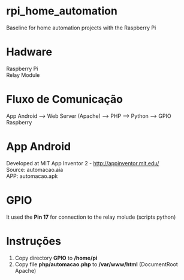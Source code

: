 # rpi_home_automation
Baseline for home automation projects with the Raspberry Pi
# Hadware
Raspberry Pi</br>
Relay Module
# Fluxo de Comunicação
App Android --> Web Server (Apache) --> PHP --> Python --> GPIO Raspberry
# App Android
Developed at MIT App Inventor 2 - http://appinventor.mit.edu/</br>
Source: automacao.aia </br>
APP: automacao.apk
# GPIO
It used the <b>Pin 17</b> for connection to the relay molude (scripts python)</br>
# Instruções
1. Copy directory <b>GPIO</b> to <b>/home/pi</b></br>
2. Copy file <b>php/automacao.php</b> to <b>/var/www/html</b> (DocumentRoot Apache)
